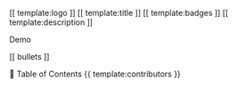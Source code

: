 [[ template:logo ]] [[ template:title ]] [[ template:badges ]] [[ template:description ]]

Demo

[[ bullets ]]

📖 Table of Contents
{{ template:contributors }}